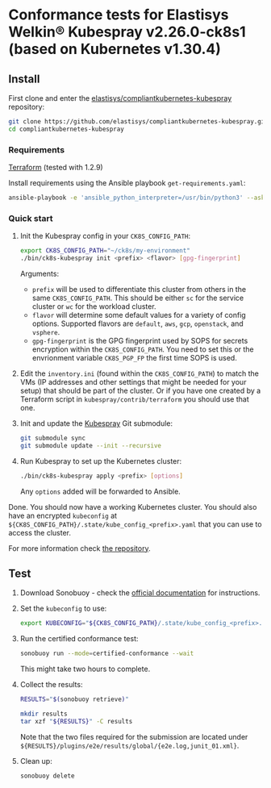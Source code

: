 # Conformance tests for Elastisys Welkin® Kubespray v2.26.0-ck8s1 (based on Kubernetes v1.30.4)

## Install

First clone and enter the [elastisys/compliantkubernetes-kubespray](https://github.com/elastisys/compliantkubernetes-kubespray) repository:

```sh
git clone https://github.com/elastisys/compliantkubernetes-kubespray.git
cd compliantkubernetes-kubespray
```

### Requirements

[Terraform](https://github.com/hashicorp/terraform/releases) (tested with 1.2.9)

Install requirements using the Ansible playbook `get-requirements.yaml`:

```sh
ansible-playbook -e 'ansible_python_interpreter=/usr/bin/python3' --ask-become-pass --connection local --inventory 127.0.0.1, get-requirements.yaml
```

### Quick start

1. Init the Kubespray config in your `CK8S_CONFIG_PATH`:

    ```sh
    export CK8S_CONFIG_PATH="~/ck8s/my-environment"
    ./bin/ck8s-kubespray init <prefix> <flavor> [gpg-fingerprint]
    ```

    Arguments:
    - `prefix` will be used to differentiate this cluster from others in the same `CK8S_CONFIG_PATH`.
        This should be either `sc` for the service cluster or `wc` for the workload cluster.
    - `flavor` will determine some default values for a variety of config options.
        Supported flavors are `default`, `aws`, `gcp`, `openstack`, and `vsphere`.
    - `gpg-fingerprint` is the GPG fingerprint used by SOPS for secrets encryption within the `CK8S_CONFIG_PATH`.
        You need to set this or the envrionment variable `CK8S_PGP_FP` the first time SOPS is used.

1. Edit the `inventory.ini` (found within the `CK8S_CONFIG_PATH`) to match the VMs (IP addresses and other settings that might be needed for your setup) that should be part of the cluster.
    Or if you have one created by a Terraform script in `kubespray/contrib/terraform` you should use that one.

1. Init and update the [Kubespray](https://github.com/kubernetes-sigs/kubespray) Git submodule:

    ```sh
    git submodule sync
    git submodule update --init --recursive
    ```

1. Run Kubespray to set up the Kubernetes cluster:

    ```sh
    ./bin/ck8s-kubespray apply <prefix> [options]
    ```

    Any `options` added will be forwarded to Ansible.

Done.
You should now have a working Kubernetes cluster.
You should also have an encrypted `kubeconfig` at `${CK8S_CONFIG_PATH}/.state/kube_config_<prefix>.yaml` that you can use to access the cluster.

For more information check [the repository](https://github.com/elastisys/compliantkubernetes-kubespray).

## Test

1. Download Sonobuoy - check the [official documentation](https://sonobuoy.io/docs/main/) for instructions.

1. Set the `kubeconfig` to use:

    ```sh
    export KUBECONFIG="${CK8S_CONFIG_PATH}/.state/kube_config_<prefix>.yaml"
    ```

1. Run the certified conformance test:

    ```sh
    sonobuoy run --mode=certified-conformance --wait
    ```

    This might take two hours to complete.

1. Collect the results:

    ```sh
    RESULTS="$(sonobuoy retrieve)"

    mkdir results
    tar xzf "${RESULTS}" -C results
    ```

    Note that the two files required for the submission are located under `${RESULTS}/plugins/e2e/results/global/{e2e.log,junit_01.xml}`.

1. Clean up:

    ```sh
    sonobuoy delete
    ```
